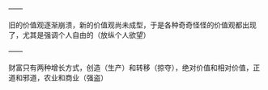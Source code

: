 ——

旧的价值观逐渐崩溃，新的价值观尚未成型，于是各种奇奇怪怪的价值观都出现了，尤其是强调个人自由的（放纵个人欲望）

——

财富只有两种增长方式，创造（生产）和转移（掠夺），绝对价值和相对价值，正道和邪道，农业和商业（强盗）